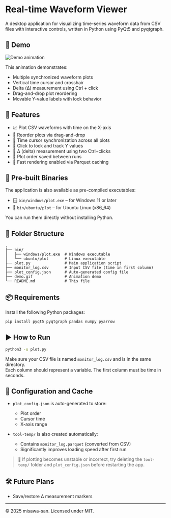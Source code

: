 # Real-time Waveform Viewer

A desktop application for visualizing time-series waveform data from CSV files with interactive controls, written in Python using PyQt5 and pyqtgraph.

## 🎥 Demo

![Demo animation](demo.gif)

This animation demonstrates:

- Multiple synchronized waveform plots  
- Vertical time cursor and crosshair  
- Delta (Δ) measurement using Ctrl + click  
- Drag-and-drop plot reordering  
- Movable Y-value labels with lock behavior  

## 🔧 Features

- 📈 Plot CSV waveforms with time on the X-axis
- 🔀 Reorder plots via drag-and-drop
- 🎯 Time cursor synchronization across all plots
- 📌 Click to lock and track Y values
- 🧮 Δ (delta) measurement using two Ctrl+clicks
- 💾 Plot order saved between runs
- 🚀 Fast rendering enabled via Parquet caching

## 🚀 Pre-built Binaries

The application is also available as pre-compiled executables:

- 🪟 `bin/windows/plot.exe` – for Windows 11 or later
- 🐧 `bin/ubuntu/plot` – for Ubuntu Linux (x86_64)

You can run them directly without installing Python.

## 📂 Folder Structure

```
.
├── bin/
│   ├── windows/plot.exe  # Windows executable
│   └── ubuntu/plot       # Linux executable
├── plot.py               # Main application script
├── monitor_log.csv       # Input CSV file (time in first column)
├── plot_config.json      # Auto-generated config file
├── demo.gif              # Animation demo
└── README.md             # This file
```

## 📦 Requirements

Install the following Python packages:

```bash
pip install pyqt5 pyqtgraph pandas numpy pyarrow
```

## ▶ How to Run

```bash
python3 -u plot.py
```

Make sure your CSV file is named `monitor_log.csv` and is in the same directory.  
Each column should represent a variable. The first column must be time in seconds.

## 💾 Configuration and Cache

- `plot_config.json` is auto-generated to store:
  - Plot order
  - Cursor time
  - X-axis range

- `tool-temp/` is also created automatically:
  - Contains `monitor_log.parquet` (converted from CSV)
  - Significantly improves loading speed after first run

> 🧹 If plotting becomes unstable or incorrect, try deleting the `tool-temp/` folder and `plot_config.json` before restarting the app.

## 🛠 Future Plans

- Save/restore Δ measurement markers  

---

© 2025 misawa-san. Licensed under MIT.